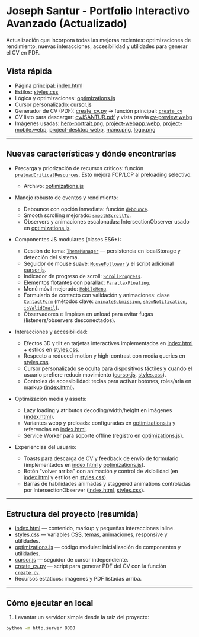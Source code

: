 # Joseph Santur - Portfolio Interactivo Avanzado (Actualizado)

Actualización que incorpora todas las mejoras recientes: optimizaciones de rendimiento, nuevas interacciones, accesibilidad y utilidades para generar el CV en PDF.

## Vista rápida
- Página principal: [index.html](index.html)  
- Estilos: [styles.css](styles.css)  
- Lógica y optimizaciones: [optimizations.js](optimizations.js)  
- Cursor personalizado: [cursor.js](cursor.js)  
- Generador de CV (PDF): [create_cv.py](create_cv.py) -> función principal: [`create_cv`](create_cv.py)  
- CV listo para descargar: [cvJSANTUR.pdf](cvJSANTUR.pdf) y vista previa [cv-preview.webp](cv-preview.webp)  
- Imágenes usadas: [hero-portrait.png](hero-portrait.png), [project-webapp.webp](project-webapp.webp), [project-mobile.webp](project-mobile.webp), [project-desktop.webp](project-desktop.webp), [mano.png](mano.png), [logo.png](logo.png)

---

## Nuevas características y dónde encontrarlas

- Precarga y priorización de recursos críticos: función [`preloadCriticalResources`](optimizations.js). Esto mejora FCP/LCP al preloading selectivo.  
  - Archivo: [optimizations.js](optimizations.js)

- Manejo robusto de eventos y rendimiento:
  - Debounce con opción inmediata: función [`debounce`](optimizations.js).  
  - Smooth scrolling mejorado: [`smoothScrollTo`](optimizations.js).  
  - Observers y animaciones escalonadas: IntersectionObserver usado en [optimizations.js](optimizations.js).

- Componentes JS modulares (clases ES6+):
  - Gestión de tema: [`ThemeManager`](optimizations.js) — persistencia en localStorage y detección del sistema.  
  - Seguidor de mouse suave: [`MouseFollower`](optimizations.js) y el script adicional [cursor.js](cursor.js).  
  - Indicador de progreso de scroll: [`ScrollProgress`](optimizations.js).  
  - Elementos flotantes con parallax: [`ParallaxFloating`](optimizations.js).  
  - Menú móvil mejorado: [`MobileMenu`](optimizations.js).  
  - Formulario de contacto con validación y animaciones: clase [`ContactForm`](optimizations.js) (métodos clave: [`animateSubmission`](optimizations.js), [`showNotification`](optimizations.js), [`isValidEmail`](optimizations.js)).  
  - Observadores e limpieza en unload para evitar fugas (listeners/observers desconectados).

- Interacciones y accesibilidad:
  - Efectos 3D y tilt en tarjetas interactives implementados en [index.html](index.html) + estilos en [styles.css](styles.css).  
  - Respecto a reduced-motion y high-contrast con media queries en [styles.css](styles.css).  
  - Cursor personalizado se oculta para dispositivos táctiles y cuando el usuario prefiere reducir movimiento ([cursor.js](cursor.js), [styles.css](styles.css)).  
  - Controles de accesibilidad: teclas para activar botones, roles/aria en markup ([index.html](index.html)).

- Optimización media y assets:
  - Lazy loading y atributos decoding/width/height en imágenes ([index.html](index.html)).  
  - Variantes webp y preloads: configuradas en [optimizations.js](optimizations.js) y referencias en [index.html](index.html).  
  - Service Worker para soporte offline (registro en [optimizations.js](optimizations.js)).

- Experiencias del usuario:
  - Toasts para descarga de CV y feedback de envío de formulario (implementados en [index.html](index.html) y [optimizations.js](optimizations.js)).  
  - Botón "volver arriba" con animación y control de visibilidad (en [index.html](index.html) y estilos en [styles.css](styles.css)).  
  - Barras de habilidades animadas y staggered animations controladas por IntersectionObserver ([index.html](index.html), [styles.css](styles.css)).

---

## Estructura del proyecto (resumida)
- [index.html](index.html) — contenido, markup y pequeñas interacciones inline.  
- [styles.css](styles.css) — variables CSS, temas, animaciones, responsive y utilidades.  
- [optimizations.js](optimizations.js) — código modular: inicialización de componentes y utilidades.  
- [cursor.js](cursor.js) — seguidor de cursor independiente.  
- [create_cv.py](create_cv.py) — script para generar PDF del CV con la función [`create_cv`](create_cv.py).  
- Recursos estáticos: imágenes y PDF listadas arriba.

---

## Cómo ejecutar en local
1. Levantar un servidor simple desde la raíz del proyecto:
```bash
python -m http.server 8000
```